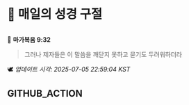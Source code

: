 # 🙏 매일의 성경 구절
##
<!-- START_BIBLE_VERSE -->
📖 **마가복음 9:32**
> 그러나 제자들은 이 말씀을 깨닫지 못하고 묻기도 두려워하더라

🕊️ _업데이트 시각: 2025-07-05 22:59:04 KST_
  <!-- END_BIBLE_VERSE -->
## GITHUB_ACTION
